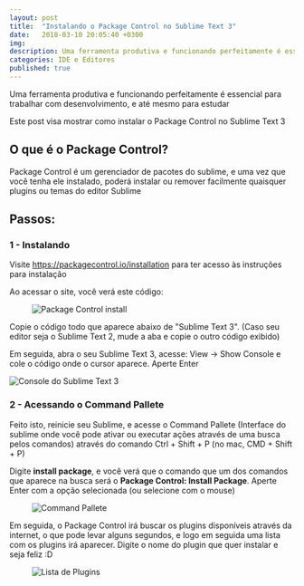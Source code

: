 ```yaml
---
layout: post
title:  "Instalando o Package Control no Sublime Text 3"
date:   2018-03-10 20:05:40 +0300
img:
description: Uma ferramenta produtiva e funcionando perfeitamente é essencial para trabalhar com desenvolvimento, e até mesmo para estudar
categories: IDE e Editores
published: true
---
```


<p>Uma ferramenta produtiva e funcionando perfeitamente é essencial para trabalhar com desenvolvimento, e até mesmo para estudar</p>

<p>Este post visa mostrar como instalar o Package Control no Sublime Text 3</p>

<h2>O que é o Package Control?</h2>

<p>Package Control é um gerenciador de pacotes do sublime, e uma vez que você tenha ele instalado, poderá instalar ou remover facilmente quaisquer plugins ou temas do editor Sublime</p>

<h2>Passos:</h2>

<h3>1 - Instalando</h3>

<p>Visite <a href="https://packagecontrol.io/installation">https://packagecontrol.io/installation</a> para ter acesso às instruções para instalação</p>

<p>Ao acessar o site, você verá este código:</p>

<figure>
  <p>
    <img src="{{ "/assets/img/package-control-install.png" | prepend: site.baseurl }}" alt="Package Control install" class="center-img">
  </p>
</figure>

<p>Copie o código todo que aparece abaixo de "Sublime Text 3". (Caso seu editor seja o Sublime Text 2, mude a aba e copie o outro código exibido)</p>

<p>Em seguida, abra o seu Sublime Text 3, acesse: View -> Show Console e cole o código onde o cursor aparece. Aperte Enter</p>

<p>
  <img src="{{ "/assets/img/show-console.png" | prepend: site.baseurl }}" alt="Console do Sublime Text 3" class="center-img">
</p>

<h3>2 - Acessando o Command Pallete</h3>

<p>Feito isto, reinicie seu Sublime, e acesse o Command Pallete (Interface do sublime onde você pode ativar ou executar ações através de uma busca pelos comandos) através do comando Ctrl + Shift + P (no mac, CMD + Shift + P)</p>

<p>Digite <strong>install package</strong>, e você verá que o comando que um dos comandos que aparece na busca será o <strong>Package Control: Install Package</strong>. Aperte Enter com a opção selecionada (ou selecione com o mouse)</p>

<figure>
  <p>
    <img src="{{ "/assets/img/command-pallete.png" | prepend: site.baseurl }}" alt="Command Pallete" class="center-img">
  </p>
</figure>

<p>Em seguida, o Package Control irá buscar os plugins disponíveis através da internet, o que pode levar alguns segundos, e logo em seguida uma lista com os plugins irá aparecer. Digite o nome do plugin que quer instalar e seja feliz :D</p>

<figure>
  <p>
    <img src="{{ "/assets/img/plugins-list.png" | prepend: site.baseurl }}" alt="Lista de Plugins" class="center-img">
  </p>
</figure>
